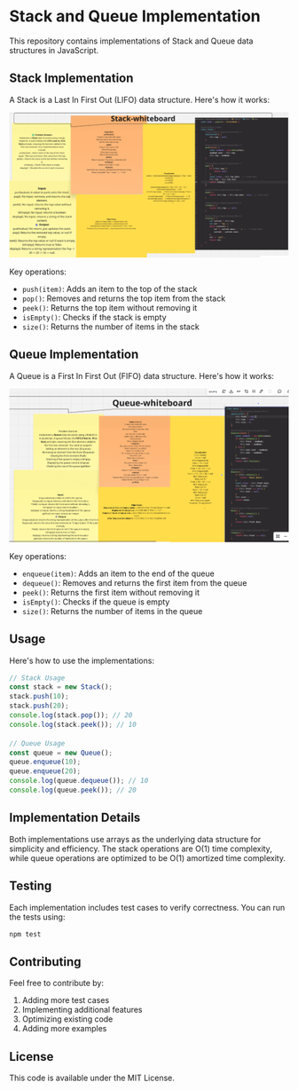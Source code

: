 # Stack and Queue Implementation

This repository contains implementations of Stack and Queue data structures in JavaScript.

## Stack Implementation

A Stack is a Last In First Out (LIFO) data structure. Here's how it works:

![Stack Operations](./images/Stack-whiteboard.png)

Key operations:
- `push(item)`: Adds an item to the top of the stack
- `pop()`: Removes and returns the top item from the stack
- `peek()`: Returns the top item without removing it
- `isEmpty()`: Checks if the stack is empty
- `size()`: Returns the number of items in the stack

## Queue Implementation

A Queue is a First In First Out (FIFO) data structure. Here's how it works:

![Queue Operations](./images/Queue-whiteboard.png)

Key operations:
- `enqueue(item)`: Adds an item to the end of the queue
- `dequeue()`: Removes and returns the first item from the queue
- `peek()`: Returns the first item without removing it
- `isEmpty()`: Checks if the queue is empty
- `size()`: Returns the number of items in the queue

## Usage

Here's how to use the implementations:

```javascript
// Stack Usage
const stack = new Stack();
stack.push(10);
stack.push(20);
console.log(stack.pop()); // 20
console.log(stack.peek()); // 10

// Queue Usage
const queue = new Queue();
queue.enqueue(10);
queue.enqueue(20);
console.log(queue.dequeue()); // 10
console.log(queue.peek()); // 20
```

## Implementation Details

Both implementations use arrays as the underlying data structure for simplicity and efficiency. The stack operations are O(1) time complexity, while queue operations are optimized to be O(1) amortized time complexity.

## Testing

Each implementation includes test cases to verify correctness. You can run the tests using:

```bash
npm test
```

## Contributing

Feel free to contribute by:
1. Adding more test cases
2. Implementing additional features
3. Optimizing existing code
4. Adding more examples

## License

This code is available under the MIT License.
